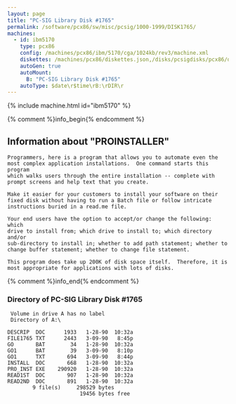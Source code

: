```yaml
---
layout: page
title: "PC-SIG Library Disk #1765"
permalink: /software/pcx86/sw/misc/pcsig/1000-1999/DISK1765/
machines:
  - id: ibm5170
    type: pcx86
    config: /machines/pcx86/ibm/5170/cga/1024kb/rev3/machine.xml
    diskettes: /machines/pcx86/diskettes.json,/disks/pcsigdisks/pcx86/diskettes.json
    autoGen: true
    autoMount:
      B: "PC-SIG Library Disk #1765"
    autoType: $date\r$time\rB:\rDIR\r
---
```


{% include machine.html id="ibm5170" %}

{% comment %}info_begin{% endcomment %}

## Information about "PROINSTALLER"

    Programmers, here is a program that allows you to automate even the
    most complex application installations.  One command starts this program
    which walks users through the entire installation -- complete with
    prompt screens and help text that you create.
    
    Make it easier for your customers to install your software on their
    fixed disk without having to run a Batch file or follow intricate
    instructions buried in a read.me file.
    
    Your end users have the option to accept/or change the following: which
    drive to install from; which drive to install to; which directory and/or
    sub-directory to install in; whether to add path statement; whether to
    change buffer statement; whether to change file statement.
    
    This program does take up 200K of disk space itself.  Therefore, it is
    most appropriate for applications with lots of disks.
{% comment %}info_end{% endcomment %}


### Directory of PC-SIG Library Disk #1765

     Volume in drive A has no label
     Directory of A:\

    DESCRIP  DOC      1933   1-28-90  10:32a
    FILE1765 TXT      2443   3-09-90   8:45p
    GO       BAT        34   1-28-90  10:32a
    GO1      BAT        39   3-09-90   8:10p
    GO1      TXT       694   3-09-90   8:44p
    INSTALL  DOC       668   1-28-90  10:32a
    PRO_INST EXE    290920   1-28-90  10:32a
    READ1ST  DOC       907   1-28-90  10:32a
    READ2ND  DOC       891   1-28-90  10:32a
            9 file(s)     298529 bytes
                           19456 bytes free
